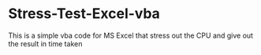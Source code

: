 # Stress-Test-Excel-vba
This is a simple vba code for MS Excel that stress out the CPU and give out the result in time taken
